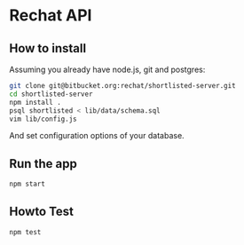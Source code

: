 # Rechat API #

## How to install ##

Assuming you already have node.js, git and postgres:

```bash
git clone git@bitbucket.org:rechat/shortlisted-server.git
cd shortlisted-server
npm install .
psql shortlisted < lib/data/schema.sql
vim lib/config.js
```
And set configuration options of your database.

## Run the app ##

```bash
npm start
```

## Howto Test ##

```bash
npm test
```

